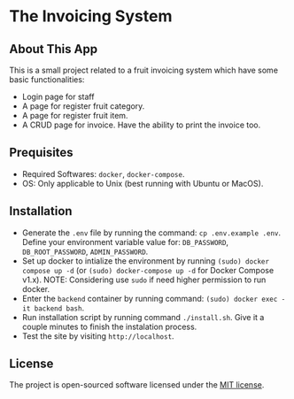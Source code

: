# The Invoicing System 

## About This App

This is a small project related to a fruit invoicing system which have some basic functionalities:

- Login page for staff
- A page for register fruit category.
- A page for register fruit item.
- A CRUD page for invoice. Have the ability to print the invoice too.

## Prequisites

- Required Softwares: `docker`, `docker-compose`.
- OS: Only applicable to Unix (best running with Ubuntu or MacOS).

## Installation

- Generate the `.env` file by running the command: `cp .env.example .env`. Define your environment variable value for: `DB_PASSWORD`, `DB_ROOT_PASSWORD`, `ADMIN_PASSWORD`.
- Set up docker to intialize the environment by running `(sudo) docker compose up -d` (or `(sudo) docker-compose up -d` for Docker Compose v1.x). NOTE: Considering use `sudo` if need higher permission to run docker.
- Enter the `backend` container by running command: `(sudo) docker exec -it backend bash`.
- Run installation script by running command `./install.sh`. Give it a couple minutes to finish the instalation process.
- Test the site by visiting `http://localhost`.

## License

The project is open-sourced software licensed under the [MIT license](https://opensource.org/licenses/MIT).

